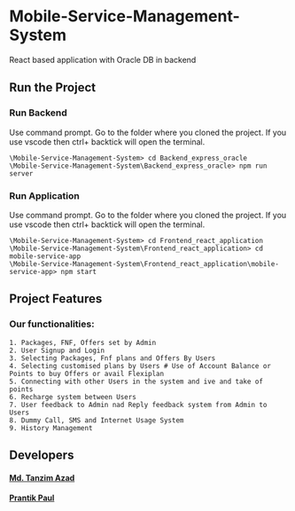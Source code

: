 # Mobile-Service-Management-System
React based application with Oracle DB in backend

## **Run the Project**

### **Run Backend**

Use command prompt. Go to the folder where you cloned the project.
If you use vscode then ctrl+ backtick will open the terminal.

```
\Mobile-Service-Management-System> cd Backend_express_oracle
\Mobile-Service-Management-System\Backend_express_oracle> npm run server

```

### **Run Application**

Use command prompt. Go to the folder where you cloned the project.
If you use vscode then ctrl+ backtick will open the terminal.

```
\Mobile-Service-Management-System> cd Frontend_react_application
\Mobile-Service-Management-System\Frontend_react_application> cd mobile-service-app
\Mobile-Service-Management-System\Frontend_react_application\mobile-service-app> npm start

```

## **Project Features**

### Our functionalities:

```
1. Packages, FNF, Offers set by Admin
2. User Signup and Login
3. Selecting Packages, Fnf plans and Offers By Users
4. Selecting customised plans by Users # Use of Account Balance or Points to buy Offers or avail Flexiplan
5. Connecting with other Users in the system and ive and take of points
6. Recharge system between Users
7. User feedback to Admin nad Reply feedback system from Admin to Users
8. Dummy Call, SMS and Internet Usage System
9. History Management

```

## **Developers**
#### [Md. Tanzim Azad](https://github.com/TanzimAzadNishan)
#### [Prantik Paul](https://github.com/prantik-paul-99)
